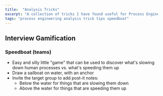```yaml
---
title:  "Analysis Tricks"
excerpt: "A collection of tricks I have found useful for Process Engineering."
tags: "process engineering analysis trick tips speedboat"
---
```


## Interview Gamification

### Speedboat (teams)
- Easy and silly little "game" that can be used to discover what's slowing down human processes vs. what's speeding them up
- Draw a sailboat on water, with an anchor
- Invite the target group to add post-it notes:
  - Below the water for things that are slowing them down
  - Above the water for things that are speeding them up 